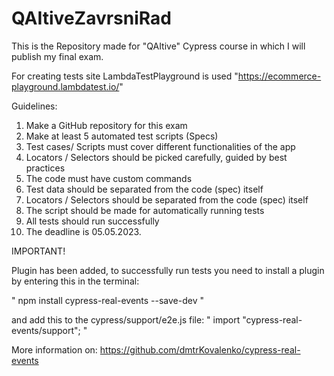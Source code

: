 # QAItiveZavrsniRad

This is the Repository made for "QAItive" Cypress course in which I will publish my final exam.

For creating tests site LambdaTestPlayground is used
"https://ecommerce-playground.lambdatest.io/"

Guidelines:

1. Make a GitHub repository for this exam
2. Make at least 5 automated test scripts (Specs)
3. Test cases/ Scripts must cover different functionalities of the app
4. Locators / Selectors should be picked carefully, guided by best practices
5. The code must have custom commands
6. Test data should be separated from the code (spec) itself
7. Locators / Selectors should be separated from the code (spec) itself
8. The script should be made for automatically running tests
9. All tests should run successfully
10. The deadline is 05.05.2023.

IMPORTANT!

Plugin has been added, to successfully run tests you need
to install a plugin by entering this in the terminal:

" npm install cypress-real-events --save-dev "

and add this to the cypress/support/e2e.js file:
" import "cypress-real-events/support"; "

More information on: https://github.com/dmtrKovalenko/cypress-real-events
